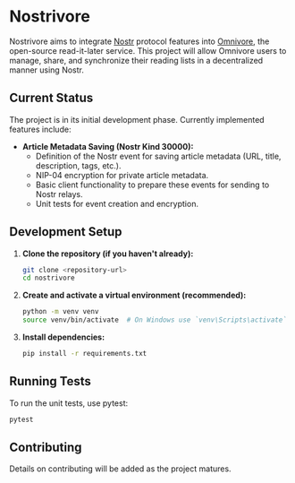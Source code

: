 # Nostrivore

Nostrivore aims to integrate [Nostr](https://nostr.com/) protocol features into [Omnivore](https://omnivore.app/), the open-source read-it-later service. This project will allow Omnivore users to manage, share, and synchronize their reading lists in a decentralized manner using Nostr.

## Current Status

The project is in its initial development phase. Currently implemented features include:

*   **Article Metadata Saving (Nostr Kind 30000):**
    *   Definition of the Nostr event for saving article metadata (URL, title, description, tags, etc.).
    *   NIP-04 encryption for private article metadata.
    *   Basic client functionality to prepare these events for sending to Nostr relays.
    *   Unit tests for event creation and encryption.

## Development Setup

1.  **Clone the repository (if you haven't already):**
    ```bash
    git clone <repository-url>
    cd nostrivore
    ```

2.  **Create and activate a virtual environment (recommended):**
    ```bash
    python -m venv venv
    source venv/bin/activate  # On Windows use `venv\Scripts\activate`
    ```

3.  **Install dependencies:**
    ```bash
    pip install -r requirements.txt
    ```

## Running Tests

To run the unit tests, use pytest:

```bash
pytest
```

## Contributing

Details on contributing will be added as the project matures.
